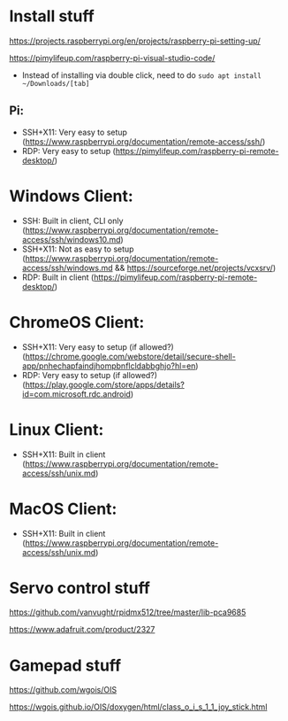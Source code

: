 # Install stuff
https://projects.raspberrypi.org/en/projects/raspberry-pi-setting-up/

https://pimylifeup.com/raspberry-pi-visual-studio-code/
 - Instead of installing via double click, need to do `sudo apt install ~/Downloads/[tab]`


## Pi:
 - SSH+X11: Very easy to setup (https://www.raspberrypi.org/documentation/remote-access/ssh/)
 - RDP: Very easy to setup (https://pimylifeup.com/raspberry-pi-remote-desktop/)


# Windows Client:
 - SSH: Built in client, CLI only (https://www.raspberrypi.org/documentation/remote-access/ssh/windows10.md)
 - SSH+X11: Not as easy to setup (https://www.raspberrypi.org/documentation/remote-access/ssh/windows.md && https://sourceforge.net/projects/vcxsrv/)
 - RDP: Built in client (https://pimylifeup.com/raspberry-pi-remote-desktop/)

# ChromeOS Client:
 - SSH+X11: Very easy to setup (if allowed?) (https://chrome.google.com/webstore/detail/secure-shell-app/pnhechapfaindjhompbnflcldabbghjo?hl=en)
 - RDP: Very easy to setup (if allowed?) (https://play.google.com/store/apps/details?id=com.microsoft.rdc.android)

# Linux Client:
 - SSH+X11: Built in client (https://www.raspberrypi.org/documentation/remote-access/ssh/unix.md)

# MacOS Client:
 - SSH+X11: Built in client (https://www.raspberrypi.org/documentation/remote-access/ssh/unix.md) 


# Servo control stuff
https://github.com/vanvught/rpidmx512/tree/master/lib-pca9685

https://www.adafruit.com/product/2327


# Gamepad stuff
https://github.com/wgois/OIS

https://wgois.github.io/OIS/doxygen/html/class_o_i_s_1_1_joy_stick.html
